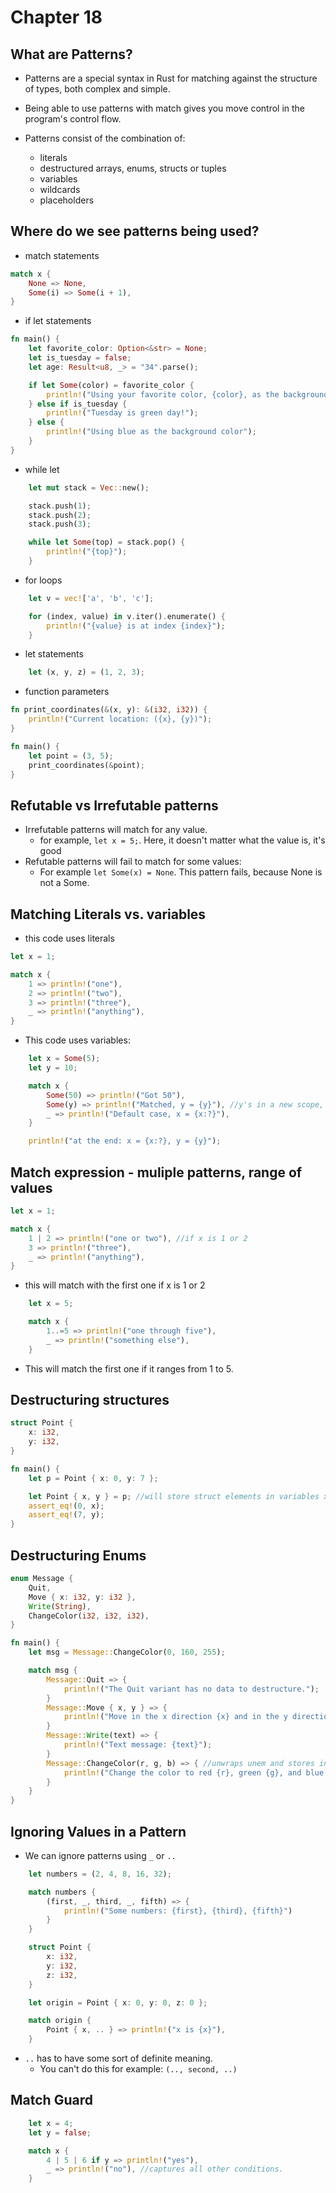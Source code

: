 # Chapter 18

## What are Patterns?

- Patterns are a special syntax in Rust for matching against the structure of types, both complex and simple.
- Being able to use patterns with match gives you move control in the program's control flow.

- Patterns consist of the combination of:
    - literals
    - destructured arrays, enums, structs or tuples
    - variables
    - wildcards
    - placeholders

## Where do we see patterns being used?

- match statements
```rs
match x {
    None => None,
    Some(i) => Some(i + 1),
}
```

- if let statements
```rs
fn main() {
    let favorite_color: Option<&str> = None;
    let is_tuesday = false;
    let age: Result<u8, _> = "34".parse();

    if let Some(color) = favorite_color {
        println!("Using your favorite color, {color}, as the background");
    } else if is_tuesday {
        println!("Tuesday is green day!");
    } else {
        println!("Using blue as the background color");
    }
}
```

- while let
```rs
    let mut stack = Vec::new();

    stack.push(1);
    stack.push(2);
    stack.push(3);

    while let Some(top) = stack.pop() {
        println!("{top}");
    }
```

- for loops
```rs
    let v = vec!['a', 'b', 'c'];

    for (index, value) in v.iter().enumerate() {
        println!("{value} is at index {index}");
    }

```

- let statements
```rs
    let (x, y, z) = (1, 2, 3);
```

- function parameters
```rs
fn print_coordinates(&(x, y): &(i32, i32)) {
    println!("Current location: ({x}, {y})");
}

fn main() {
    let point = (3, 5);
    print_coordinates(&point);
}
```

## Refutable vs Irrefutable patterns

- Irrefutable patterns will match for any value. 
    - for example, `let x = 5;`. Here, it doesn't matter what the value is, it's good
- Refutable patterns will fail to match for some values:
    - For example `let Some(x) = None`. This pattern fails, because None is not a Some.

## Matching Literals vs. variables

- this code uses literals
```rs
let x = 1;

match x {
    1 => println!("one"),
    2 => println!("two"),
    3 => println!("three"),
    _ => println!("anything"),
}

```

- This code uses variables:

```rs
    let x = Some(5);
    let y = 10;

    match x {
        Some(50) => println!("Got 50"),
        Some(y) => println!("Matched, y = {y}"), //y's in a new scope, isn't 10.
        _ => println!("Default case, x = {x:?}"),
    }

    println!("at the end: x = {x:?}, y = {y}");

```

## Match expression - muliple patterns, range of values

```rs
let x = 1;

match x {
    1 | 2 => println!("one or two"), //if x is 1 or 2
    3 => println!("three"),
    _ => println!("anything"),
}
```
- this will match with the first one if x is 1 or 2

```rs
    let x = 5;

    match x {
        1..=5 => println!("one through five"),
        _ => println!("something else"),
    }

```
- This will match the first one if it ranges from 1 to 5.

## Destructuring structures

```rs
struct Point {
    x: i32,
    y: i32,
}

fn main() {
    let p = Point { x: 0, y: 7 };

    let Point { x, y } = p; //will store struct elements in variables x and y.
    assert_eq!(0, x);
    assert_eq!(7, y);
}
```

## Destructuring Enums

```rs
enum Message {
    Quit,
    Move { x: i32, y: i32 },
    Write(String),
    ChangeColor(i32, i32, i32),
}

fn main() {
    let msg = Message::ChangeColor(0, 160, 255);

    match msg {
        Message::Quit => {
            println!("The Quit variant has no data to destructure.");
        }
        Message::Move { x, y } => {
            println!("Move in the x direction {x} and in the y direction {y}");
        }
        Message::Write(text) => {
            println!("Text message: {text}");
        }
        Message::ChangeColor(r, g, b) => { //unwraps unem and stores in variables.
            println!("Change the color to red {r}, green {g}, and blue {b}")
        }
    }
}
```


## Ignoring Values in a Pattern

- We can ignore patterns using ``_`` or ``..``

```rs
    let numbers = (2, 4, 8, 16, 32);

    match numbers {
        (first, _, third, _, fifth) => {
            println!("Some numbers: {first}, {third}, {fifth}")
        }
    }

```

```rs
    struct Point {
        x: i32,
        y: i32,
        z: i32,
    }

    let origin = Point { x: 0, y: 0, z: 0 };

    match origin {
        Point { x, .. } => println!("x is {x}"),
    }

```
- ```..``` has to have some sort of definite meaning.
    - You can't do this for example: `(.., second, ..)`


## Match Guard

```rs
    let x = 4;
    let y = false;

    match x {
        4 | 5 | 6 if y => println!("yes"),
        _ => println!("no"), //captures all other conditions.
    }

```
